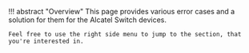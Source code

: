 !!! abstract "Overview"
    This page provides various error cases and a solution for them for the Alcatel Switch devices.

    Feel free to use the right side menu to jump to the section, that you're interested in.